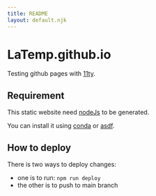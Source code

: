 ```yaml
---
title: README
layout: default.njk
---
```

# LaTemp.github.io

Testing github pages with [11ty](https://www.11ty.dev/).

## Requirement

This static website need [nodeJs](https://nodejs.org/en/) to be generated.

You can install it using [conda](https://anaconda.org/conda-forge/nodejs) or [asdf](https://github.com/asdf-vm/asdf).


## How to deploy

There is two ways to deploy changes:
- one is to run: `npm run deploy`
- the other is to push to main branch